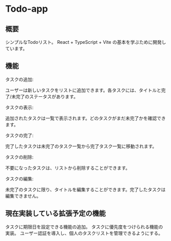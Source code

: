 # Todo-app

## 概要

シンプルなTodoリスト。
React + TypeScript + Vite の基本を学ぶために開発しています。

## 機能

タスクの追加:

ユーザーは新しいタスクをリストに追加できます。各タスクには、タイトルと完了/未完了のステータスがあります。

タスクの表示:

追加されたタスクは一覧で表示されます。どのタスクがまだ未完了かを確認できます。

タスクの完了:

完了したタスクは未完了のタスク一覧から完了タスク一覧に移動されます。

タスクの削除:

不要になったタスクは、リストから削除することができます。

タスクの編集:

未完了のタスクに限り、タイトルを編集することができます。完了したタスクは編集できません。

## 現在実装している拡張予定の機能

タスクに期限日を設定できる機能の追加。
タスクに優先度をつけられる機能の実装。
ユーザー認証を導入し、個人のタスクリストを管理できるようにする。